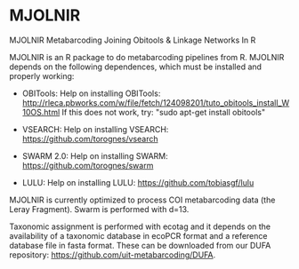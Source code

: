 # MJOLNIR
MJOLNIR Metabarcoding Joining Obitools &amp; Linkage Networks In R

MJOLNIR is an R package to do metabarcoding pipelines from R. MJOLNIR depends on the following dependences, which must be installed and properly working:

- OBITools: 
  Help on installing OBITools: http://rleca.pbworks.com/w/file/fetch/124098201/tuto_obitools_install_W10OS.html
  If this does not work, try: "sudo apt-get install obitools"

- VSEARCH: 
  Help on installing VSEARCH: https://github.com/torognes/vsearch
  
- SWARM 2.0:
  Help on installing SWARM: https://github.com/torognes/swarm
  
- LULU:
  Help on installing LULU:
  https://github.com/tobiasgf/lulu

MJOLNIR is currently optimized to process COI metabarcoding data (the Leray Fragment). Swarm is performed with d=13.

Taxonomic assignment is performed with ecotag and it depends on the availability of a taxonomic database in ecoPCR format and a reference database file in fasta format.
These can be downloaded from our DUFA repository: https://github.com/uit-metabarcoding/DUFA.
